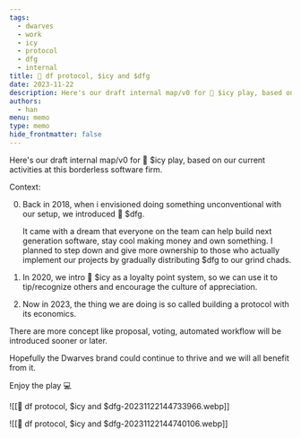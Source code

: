 ```yaml
---
tags:
  - dwarves
  - work
  - icy
  - protocol
  - dfg
  - internal
title: 💠 df protocol, $icy and $dfg
date: 2023-11-22
description: Here's our draft internal map/v0 for 🧊 $icy play, based on our current activities at this borderless software firm...
authors:
  - han
menu: memo
type: memo
hide_frontmatter: false
---
```

Here's our draft internal map/v0 for 🧊 $icy play, based on our current activities at this borderless software firm.

Context:

0. Back in 2018, when i envisioned doing something unconventional with our setup, we introduced 💎 $dfg. 
   
   It came with a dream that everyone on the team can help build next generation software, stay cool making money and own something.  I planned to step down and give more ownership to those who actually implement our projects by gradually distributing $dfg to our grind chads.

1. In 2020, we intro 🧊 $icy as a loyalty point system, so we can use it to tip/recognize others and encourage the culture of appreciation. 

2. Now in 2023, the thing we are doing is so called building a protocol with its economics. 

There are more concept like proposal, voting, automated workflow will be introduced sooner or later.

Hopefully the Dwarves brand could continue to thrive and we will all benefit from it.

Enjoy the play 💻

![[💠 df protocol, $icy and $dfg-20231122144733966.webp]]

![[💠 df protocol, $icy and $dfg-20231122144740106.webp]]